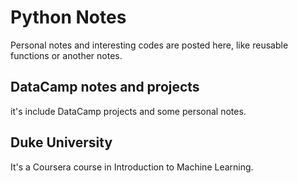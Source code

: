# Python Notes
Personal notes and interesting codes are posted here, like reusable functions or another notes.

## DataCamp notes and projects
it's include DataCamp projects and some personal notes.

## Duke University
It's a Coursera course in Introduction to Machine Learning.


